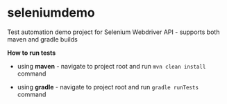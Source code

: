 # seleniumdemo
Test automation demo project for Selenium Webdriver API - supports both maven and gradle builds

**How to run tests**
  
* using __maven__ - navigate to project root and run `mvn clean install` command
  
* using __gradle__ - navigate to project root and run `gradle runTests` command
